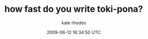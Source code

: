 ---
title: 'how fast do you write toki-pona?'
posts: 8
hash: '7s5ntBMu'
author: 'kate rhodes'
date: 2009-06-12 16:34:50 UTC
sources:
  - https://tokipona.yahoogroups.narkive.com/7s5ntBMu
---